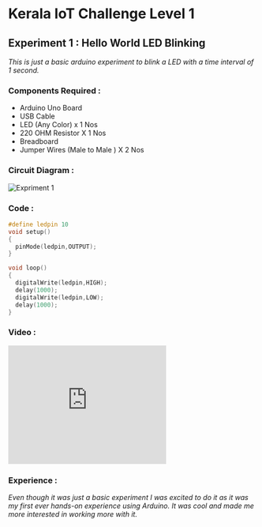 # Kerala IoT Challenge Level 1
## Experiment 1 : Hello World LED Blinking
_This is just a basic arduino experiment to blink a LED with a time interval of 1 second._
### Components Required :   
* Arduino Uno Board
* USB Cable
* LED (Any Color) x 1 Nos
* 220 OHM Resistor X 1 Nos
* Breadboard
* Jumper Wires (Male to Male ) X 2 Nos
### Circuit Diagram :
![Expriment 1](https://aswin-asokan.github.io/Kerala-IoT-Challenge/files/level1/images/Circuit1.png)
### Code :   
```ino
#define ledpin 10
void setup() 
{ 
  pinMode(ledpin,OUTPUT);
}

void loop() 
{
  digitalWrite(ledpin,HIGH);
  delay(1000);
  digitalWrite(ledpin,LOW);
  delay(1000);
}
```

### Video :

<iframe width="320" height="240"
src="https://user-images.githubusercontent.com/86108610/146636287-d307cc4a-e22b-4290-9088-4a1bad826210.mp4"
frameborder="0" 
allow="accelerometer; autoplay; encrypted-media; gyroscope; picture-in-picture" 
allowfullscreen></iframe>

### Experience :   
_Even though it was just a basic experiment I was excited to do it as it was my first ever hands-on experience using Arduino. It was cool and made me more interested in working more with it._
